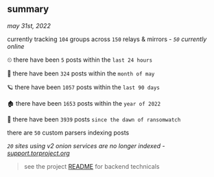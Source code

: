 
## summary
_may 31st, 2022_

currently tracking `104` groups across `150` relays & mirrors - _`50` currently online_

⏲ there have been `5` posts within the `last 24 hours`

🦈 there have been `324` posts within the `month of may`

🪐 there have been `1057` posts within the `last 90 days`

🏚 there have been `1653` posts within the `year of 2022`

🦕 there have been `3939` posts `since the dawn of ransomwatch`

there are `50` custom parsers indexing posts

_`20` sites using v2 onion services are no longer indexed - [support.torproject.org](https://support.torproject.org/onionservices/v2-deprecation/)_

> see the project [README](https://github.com/joshhighet/ransomwatch#ransomwatch--) for backend technicals

